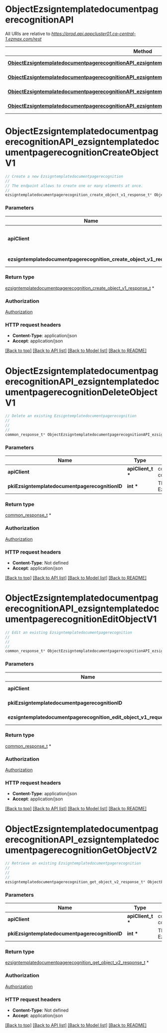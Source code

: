 # ObjectEzsigntemplatedocumentpagerecognitionAPI

All URIs are relative to *https://prod.api.appcluster01.ca-central-1.ezmax.com/rest*

Method | HTTP request | Description
------------- | ------------- | -------------
[**ObjectEzsigntemplatedocumentpagerecognitionAPI_ezsigntemplatedocumentpagerecognitionCreateObjectV1**](ObjectEzsigntemplatedocumentpagerecognitionAPI.md#ObjectEzsigntemplatedocumentpagerecognitionAPI_ezsigntemplatedocumentpagerecognitionCreateObjectV1) | **POST** /1/object/ezsigntemplatedocumentpagerecognition | Create a new Ezsigntemplatedocumentpagerecognition
[**ObjectEzsigntemplatedocumentpagerecognitionAPI_ezsigntemplatedocumentpagerecognitionDeleteObjectV1**](ObjectEzsigntemplatedocumentpagerecognitionAPI.md#ObjectEzsigntemplatedocumentpagerecognitionAPI_ezsigntemplatedocumentpagerecognitionDeleteObjectV1) | **DELETE** /1/object/ezsigntemplatedocumentpagerecognition/{pkiEzsigntemplatedocumentpagerecognitionID} | Delete an existing Ezsigntemplatedocumentpagerecognition
[**ObjectEzsigntemplatedocumentpagerecognitionAPI_ezsigntemplatedocumentpagerecognitionEditObjectV1**](ObjectEzsigntemplatedocumentpagerecognitionAPI.md#ObjectEzsigntemplatedocumentpagerecognitionAPI_ezsigntemplatedocumentpagerecognitionEditObjectV1) | **PUT** /1/object/ezsigntemplatedocumentpagerecognition/{pkiEzsigntemplatedocumentpagerecognitionID} | Edit an existing Ezsigntemplatedocumentpagerecognition
[**ObjectEzsigntemplatedocumentpagerecognitionAPI_ezsigntemplatedocumentpagerecognitionGetObjectV2**](ObjectEzsigntemplatedocumentpagerecognitionAPI.md#ObjectEzsigntemplatedocumentpagerecognitionAPI_ezsigntemplatedocumentpagerecognitionGetObjectV2) | **GET** /2/object/ezsigntemplatedocumentpagerecognition/{pkiEzsigntemplatedocumentpagerecognitionID} | Retrieve an existing Ezsigntemplatedocumentpagerecognition


# **ObjectEzsigntemplatedocumentpagerecognitionAPI_ezsigntemplatedocumentpagerecognitionCreateObjectV1**
```c
// Create a new Ezsigntemplatedocumentpagerecognition
//
// The endpoint allows to create one or many elements at once.
//
ezsigntemplatedocumentpagerecognition_create_object_v1_response_t* ObjectEzsigntemplatedocumentpagerecognitionAPI_ezsigntemplatedocumentpagerecognitionCreateObjectV1(apiClient_t *apiClient, ezsigntemplatedocumentpagerecognition_create_object_v1_request_t *ezsigntemplatedocumentpagerecognition_create_object_v1_request);
```

### Parameters
Name | Type | Description  | Notes
------------- | ------------- | ------------- | -------------
**apiClient** | **apiClient_t \*** | context containing the client configuration |
**ezsigntemplatedocumentpagerecognition_create_object_v1_request** | **[ezsigntemplatedocumentpagerecognition_create_object_v1_request_t](ezsigntemplatedocumentpagerecognition_create_object_v1_request.md) \*** |  | 

### Return type

[ezsigntemplatedocumentpagerecognition_create_object_v1_response_t](ezsigntemplatedocumentpagerecognition_create_object_v1_response.md) *


### Authorization

[Authorization](../README.md#Authorization)

### HTTP request headers

 - **Content-Type**: application/json
 - **Accept**: application/json

[[Back to top]](#) [[Back to API list]](../README.md#documentation-for-api-endpoints) [[Back to Model list]](../README.md#documentation-for-models) [[Back to README]](../README.md)

# **ObjectEzsigntemplatedocumentpagerecognitionAPI_ezsigntemplatedocumentpagerecognitionDeleteObjectV1**
```c
// Delete an existing Ezsigntemplatedocumentpagerecognition
//
// 
//
common_response_t* ObjectEzsigntemplatedocumentpagerecognitionAPI_ezsigntemplatedocumentpagerecognitionDeleteObjectV1(apiClient_t *apiClient, int *pkiEzsigntemplatedocumentpagerecognitionID);
```

### Parameters
Name | Type | Description  | Notes
------------- | ------------- | ------------- | -------------
**apiClient** | **apiClient_t \*** | context containing the client configuration |
**pkiEzsigntemplatedocumentpagerecognitionID** | **int \*** | The unique ID of the Ezsigntemplatedocumentpagerecognition | 

### Return type

[common_response_t](common_response.md) *


### Authorization

[Authorization](../README.md#Authorization)

### HTTP request headers

 - **Content-Type**: Not defined
 - **Accept**: application/json

[[Back to top]](#) [[Back to API list]](../README.md#documentation-for-api-endpoints) [[Back to Model list]](../README.md#documentation-for-models) [[Back to README]](../README.md)

# **ObjectEzsigntemplatedocumentpagerecognitionAPI_ezsigntemplatedocumentpagerecognitionEditObjectV1**
```c
// Edit an existing Ezsigntemplatedocumentpagerecognition
//
// 
//
common_response_t* ObjectEzsigntemplatedocumentpagerecognitionAPI_ezsigntemplatedocumentpagerecognitionEditObjectV1(apiClient_t *apiClient, int *pkiEzsigntemplatedocumentpagerecognitionID, ezsigntemplatedocumentpagerecognition_edit_object_v1_request_t *ezsigntemplatedocumentpagerecognition_edit_object_v1_request);
```

### Parameters
Name | Type | Description  | Notes
------------- | ------------- | ------------- | -------------
**apiClient** | **apiClient_t \*** | context containing the client configuration |
**pkiEzsigntemplatedocumentpagerecognitionID** | **int \*** | The unique ID of the Ezsigntemplatedocumentpagerecognition | 
**ezsigntemplatedocumentpagerecognition_edit_object_v1_request** | **[ezsigntemplatedocumentpagerecognition_edit_object_v1_request_t](ezsigntemplatedocumentpagerecognition_edit_object_v1_request.md) \*** |  | 

### Return type

[common_response_t](common_response.md) *


### Authorization

[Authorization](../README.md#Authorization)

### HTTP request headers

 - **Content-Type**: application/json
 - **Accept**: application/json

[[Back to top]](#) [[Back to API list]](../README.md#documentation-for-api-endpoints) [[Back to Model list]](../README.md#documentation-for-models) [[Back to README]](../README.md)

# **ObjectEzsigntemplatedocumentpagerecognitionAPI_ezsigntemplatedocumentpagerecognitionGetObjectV2**
```c
// Retrieve an existing Ezsigntemplatedocumentpagerecognition
//
// 
//
ezsigntemplatedocumentpagerecognition_get_object_v2_response_t* ObjectEzsigntemplatedocumentpagerecognitionAPI_ezsigntemplatedocumentpagerecognitionGetObjectV2(apiClient_t *apiClient, int *pkiEzsigntemplatedocumentpagerecognitionID);
```

### Parameters
Name | Type | Description  | Notes
------------- | ------------- | ------------- | -------------
**apiClient** | **apiClient_t \*** | context containing the client configuration |
**pkiEzsigntemplatedocumentpagerecognitionID** | **int \*** | The unique ID of the Ezsigntemplatedocumentpagerecognition | 

### Return type

[ezsigntemplatedocumentpagerecognition_get_object_v2_response_t](ezsigntemplatedocumentpagerecognition_get_object_v2_response.md) *


### Authorization

[Authorization](../README.md#Authorization)

### HTTP request headers

 - **Content-Type**: Not defined
 - **Accept**: application/json

[[Back to top]](#) [[Back to API list]](../README.md#documentation-for-api-endpoints) [[Back to Model list]](../README.md#documentation-for-models) [[Back to README]](../README.md)

